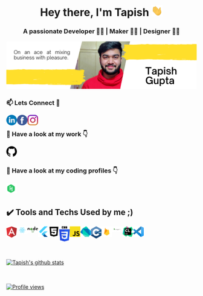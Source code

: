 <!-- ### Hi there 👋 -->
<h1 align="center">Hey there, I'm Tapish <img src="./gif/Hi.gif" width="30px"></h1>
<h3 align="center">A passionate Developer 👨‍💻 | Maker 🤹‍♂️ | Designer 👨‍🎨</h3>
<img src = "./pngs/banner.png" style="max-width:100%;"/>
<h3>📫 Lets Connect 🤝</h3>
<a href="https://www.linkedin.com/in/tapish-gupta-5b4822194/">
  <img align="left" alt="Tapish's Linkdein" width="28px" src="./svgs/linkedin.svg" />
</a>
<a href="https://www.facebook.com/tapish.gupta.1238">
  <img align="left" alt="Tapish's Facebook" width="28px" src="./svgs/facebook.svg" />
</a>
<a href="https://www.instagram.com/tapixhx/">
  <img align="left" alt="Tapish's Instagram" width="28px" src="./svgs/instagram.svg" />
</a>
<br/>
<h3>🔭 Have a look at my work 👇</h3><a href="https://github.com/tapixhx">
  <img alt="Tapish's Github" width="28px" src="./pngs/github.png" />
</a>
<br/>
<h3>🌱 Have a look at my coding profiles 👇</h3>
<a href="https://www.hackerrank.com/tapixhx">
  <img align="left" alt="Tapish's Hackerrank" width="28px" src="./svgs/hackerrank.svg" />
</a>
<br/>
<br/>

<h2> ✔️ Tools and Techs Used by me ;)</h2>
<img align="left" alt="Tapish's Angular" width="28px" src="./svgs/angular.svg" />
<img align="left" alt="Tapish's React" width="28px" src="./pngs/react.png" />
<img align="left" alt="Tapish's Node" width="28px" src="./pngs/node.png" />
<img align="left" alt="Tapish's Flutter" width="28px" src="./pngs/flutter.png" />
<img align="left" alt="Tapish's HTML" width="28px" src="./svgs/html5.svg" />
<img align="left" alt="Tapish's CSS" width="28px" src="./svgs/CSS.svg" />
<img align="left" alt="Tapish's JS" width="28px" src="./pngs/js.png" />
<img align="left" alt="Tapish's Dart" width="28px" src="./svgs/dart.svg" />
<img align="left" alt="Tapish's C++" width="28px" src="./svgs/c.svg" />
<img align="left" alt="Tapish's Firebase" width="28px" src="./pngs/firebase.png" />
<img align="left" alt="Tapish's MongoDB" width="28px" src="./pngs/mongodb.png" />
<img align="left" alt="Tapish's CSS" width="28px" src="./svgs/clion.svg" />
<img align="left" alt="Tapish's vs" width="28px" src="./svgs/vs.svg" />

<br/>
<br/>
<br/>
<br/>
<br/>

<a href="https://github.com/tapixhx">
 <img align="center" src="https://github-readme-stats.vercel.app/api?username=tapixhx&show_icons=true&theme=gotham&line_height=27" alt="Tapish's github stats"/>
<br/>
<br/>
<br/>

  ![Profile views](https://gpvc.arturio.dev/tapixhx)

<!--
**tapixhx/tapixhx** is a ✨ _special_ ✨ repository because its `README.md` (this file) appears on your GitHub profile.

Here are some ideas to get you started:

- 🔭 I’m currently working on ...
- 🌱 I’m currently learning ...
- 👯 I’m looking to collaborate on ...
- 🤔 I’m looking for help with ...
- 💬 Ask me about ...
- 📫 How to reach me: ...
- 😄 Pronouns: ...
- ⚡ Fun fact: ...
-->
